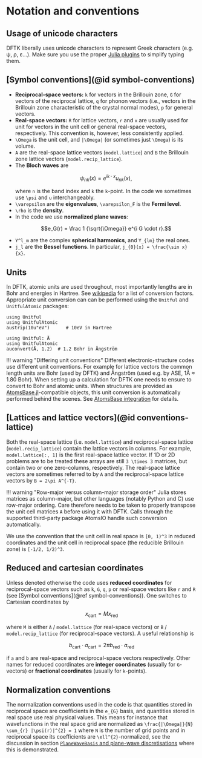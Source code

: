 # Notation and conventions

## Usage of unicode characters
DFTK liberally uses unicode characters to represent Greek characters
(e.g. ψ, ρ, ε...). Make sure you use the proper
[Julia plugins](https://github.com/JuliaEditorSupport/)
to simplify typing them.

## [Symbol conventions](@id symbol-conventions)

- **Reciprocal-space vectors:** ``k`` for vectors in the Brillouin zone,
  ``G`` for vectors of the reciprocal lattice,
  ``q`` for phonon vectors (i.e., vectors in the Brillouin zone characteristic of the
  crystal normal modes),
  ``p`` for general vectors.
- **Real-space vectors:** ``R`` for lattice vectors,
  ``r`` and ``x`` are usually used for unit for vectors in the unit cell
  or general real-space vectors, respectively.
  This convention is, however, less consistently applied.
- ``\Omega`` is the unit cell, and ``|\Omega|``
  (or sometimes just ``\Omega``) is its volume.
- ``A`` are the real-space lattice vectors (`model.lattice`)
  and ``B`` the Brillouin zone lattice vectors (`model.recip_lattice`).
- The **Bloch waves** are
  ```math
  \psi_{nk}(x) = e^{ik\cdot x} u_{nk}(x),
  ```
  where ``n`` is the band index and ``k`` the ``k``-point. In the code we
  sometimes use ``\psi`` and ``u`` interchangeably.
- ``\varepsilon`` are the **eigenvalues**,
  ``\varepsilon_F`` is the **Fermi level**.
- ``\rho`` is the **density**.
- In the code we use **normalized plane waves**:
  ```math
  e_G(r) = \frac 1 {\sqrt{\Omega}} e^{i G \cdot r}.
  ```
- ``Y^l_m`` are the complex **spherical harmonics**, and ``Y_{lm}`` the real ones.
- ``j_l`` are the **Bessel functions**. In particular, ``j_{0}(x) = \frac{\sin x}{x}``.

## Units
In DFTK, atomic units are used throughout, most importantly
lengths are in Bohr and energies in Hartree.
See [wikipedia](https://en.wikipedia.org/wiki/Hartree_atomic_units)
for a list of conversion factors. Appropriate unit conversion can
can be performed using the `Unitful` and `UnitfulAtomic` packages:

```@example
using Unitful
using UnitfulAtomic
austrip(10u"eV")      # 10eV in Hartree
```
```@example
using Unitful: Å
using UnitfulAtomic
auconvert(Å, 1.2)  # 1.2 Bohr in Ångström
```

!!! warning "Differing unit conventions"
    Different electronic-structure codes use different unit conventions.
    For example for lattice vectors the common length units
    are Bohr (used by DFTK) and Ångström (used e.g. by ASE, 1Å ≈ 1.80 Bohr).
    When setting up a calculation for DFTK
    one needs to ensure to convert to Bohr and atomic units.
    When structures are provided
    as [AtomsBase.jl](https://github.com/JuliaMolSim/AtomsBase.jl)-compatible
    objects, this unit conversion is automatically performed behind the scenes.
    See [AtomsBase integration](@ref) for details.

## [Lattices and lattice vectors](@id conventions-lattice)
Both the real-space lattice (i.e. `model.lattice`) and reciprocal-space lattice
(`model.recip_lattice`) contain the lattice vectors in columns.
For example, `model.lattice[:, 1]` is the first real-space lattice vector.
If 1D or 2D problems are to be treated these arrays are still ``3 \times 3`` matrices,
but contain two or one zero-columns, respectively.
The real-space lattice vectors are sometimes referred to by ``A`` and the
reciprocal-space lattice vectors by ``B = 2\pi A^{-T}``.


!!! warning "Row-major versus column-major storage order"
    Julia stores matrices as column-major, but other languages
    (notably Python and C) use row-major ordering.
    Care therefore needs to be taken to properly
    transpose the unit cell matrices ``A`` before using it with DFTK.
    Calls through the supported third-party package AtomsIO handle such conversion
    automatically.

We use the convention that the unit cell in real space is
``[0, 1)^3`` in reduced coordinates and the unit cell in reciprocal
space (the reducible Brillouin zone) is ``[-1/2, 1/2)^3``.

## Reduced and cartesian coordinates
Unless denoted otherwise the code uses **reduced coordinates**
for reciprocal-space vectors such as ``k``,  ``G``, ``q``, ``p``
or real-space vectors like ``r`` and ``R``
(see [Symbol conventions](@ref symbol-conventions)).
One switches to Cartesian coordinates by
```math
x_\text{cart} = M x_\text{red}
```
where ``M`` is either ``A`` / `model.lattice` (for real-space vectors) or
``B`` / `model.recip_lattice` (for reciprocal-space vectors).
A useful relationship is
```math
b_\text{cart} \cdot a_\text{cart}=2\pi b_\text{red} \cdot a_\text{red}
```
if ``a`` and ``b`` are real-space and reciprocal-space vectors respectively.
Other names for reduced coordinates are **integer coordinates**
(usually for ``G``-vectors) or **fractional coordinates**
(usually for ``k``-points).

## Normalization conventions
The normalization conventions used in the code is that quantities
stored in reciprocal space are coefficients in the ``e_{G}`` basis,
and quantities stored in real space use real physical values.
This means for instance that wavefunctions in the real space grid are
normalized as ``\frac{|\Omega|}{N} \sum_{r} |\psi(r)|^{2} = 1`` where
``N`` is the number of grid points
and in reciprocal space its coefficients are ``\ell^{2}``-normalized,
see the discussion in section [`PlaneWaveBasis` and plane-wave discretisations](@ref)
where this is demonstrated.
